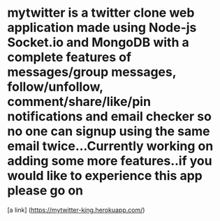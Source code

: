 # mytwitter is a twitter clone web application made using Node-js Socket.io and MongoDB with a complete features of messages/group messages, follow/unfollow, comment/share/like/pin notifications and email checker so no one can signup using the same email twice...Currently working on adding some more features..if you would like to experience this app please go on
[a link] (https://mytwitter-king.herokuapp.com/)
